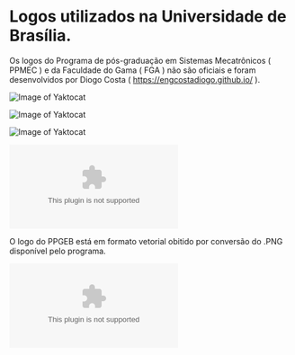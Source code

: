 # Logos utilizados na Universidade de Brasília.

Os logos do Programa de pós-graduação em Sistemas Mecatrônicos ( PPMEC ) e da Faculdade do Gama ( FGA ) não são oficiais e foram desenvolvidos por Diogo Costa ( https://engcostadiogo.github.io/ ).

![Image of Yaktocat](https://engcostadiogo.github.com/logos/fga_as_comp_cor.png)

![Image of Yaktocat](https://engcostadiogo.github.com/logos/fga_as_bas_cor.png)

![Image of Yaktocat](https://engcostadiogo.github.com/logos/fga_as_hor_cor.png)

![Image of Yaktocat](https://engcostadiogo.github.com/logos/ppmec.eps)

O logo do PPGEB está em formato vetorial obitido por conversão do .PNG disponível pelo programa.

![Image of Yaktocat](https://engcostadiogo.github.com/logos/ppgeb.eps)